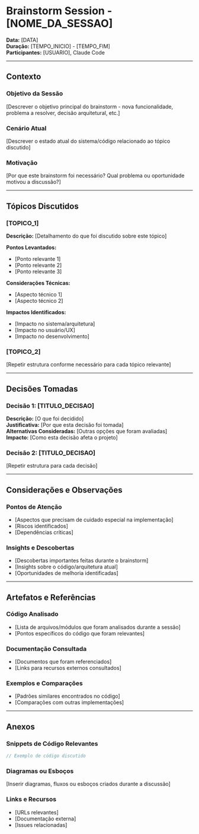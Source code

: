 # Brainstorm Session - [NOME_DA_SESSAO]

**Data:** [DATA]  
**Duração:** [TEMPO_INICIO] - [TEMPO_FIM]  
**Participantes:** [USUARIO], Claude Code

---

## Contexto

### Objetivo da Sessão

[Descrever o objetivo principal do brainstorm - nova funcionalidade, problema a resolver, decisão arquitetural, etc.]

### Cenário Atual

[Descrever o estado atual do sistema/código relacionado ao tópico discutido]

### Motivação

[Por que este brainstorm foi necessário? Qual problema ou oportunidade motivou a discussão?]

---

## Tópicos Discutidos

### [TOPICO_1]

**Descrição:** [Detalhamento do que foi discutido sobre este tópico]

**Pontos Levantados:**

- [Ponto relevante 1]
- [Ponto relevante 2]
- [Ponto relevante 3]

**Considerações Técnicas:**

- [Aspecto técnico 1]
- [Aspecto técnico 2]

**Impactos Identificados:**

- [Impacto no sistema/arquitetura]
- [Impacto no usuário/UX]
- [Impacto no desenvolvimento]

### [TOPICO_2]

[Repetir estrutura conforme necessário para cada tópico relevante]

---

## Decisões Tomadas

### Decisão 1: [TITULO_DECISAO]

**Descrição:** [O que foi decidido]  
**Justificativa:** [Por que esta decisão foi tomada]  
**Alternativas Consideradas:** [Outras opções que foram avaliadas]  
**Impacto:** [Como esta decisão afeta o projeto]

### Decisão 2: [TITULO_DECISAO]

[Repetir estrutura para cada decisão]

---

## Considerações e Observações

### Pontos de Atenção

- [Aspectos que precisam de cuidado especial na implementação]
- [Riscos identificados]
- [Dependências críticas]

### Insights e Descobertas

- [Descobertas importantes feitas durante o brainstorm]
- [Insights sobre o código/arquitetura atual]
- [Oportunidades de melhoria identificadas]

---

## Artefatos e Referências

### Código Analisado

- [Lista de arquivos/módulos que foram analisados durante a sessão]
- [Pontos específicos do código que foram relevantes]

### Documentação Consultada

- [Documentos que foram referenciados]
- [Links para recursos externos consultados]

### Exemplos e Comparações

- [Padrões similares encontrados no código]
- [Comparações com outras implementações]

---

## Anexos

### Snippets de Código Relevantes

```typescript
// Exemplo de código discutido
```

### Diagramas ou Esboços

[Inserir diagramas, fluxos ou esboços criados durante a discussão]

### Links e Recursos

- [URLs relevantes]
- [Documentação externa]
- [Issues relacionadas]
